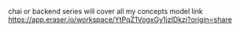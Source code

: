 chai or backend series will cover all my concepts
model link
https://app.eraser.io/workspace/YtPqZ1VogxGy1jzIDkzj?origin=share

